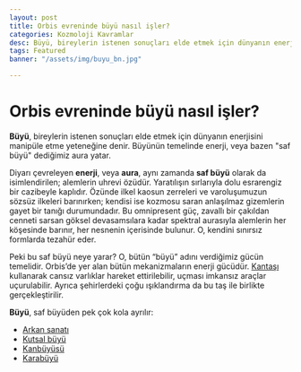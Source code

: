 ```yaml
---
layout: post
title: Orbis evreninde büyü nasıl işler?
categories: Kozmoloji Kavramlar
desc: Büyü, bireylerin istenen sonuçları elde etmek için dünyanın enerjisini manipüle etme yeteneğine denir.
tags: Featured
banner: "/assets/img/buyu_bn.jpg"

---
```

# Orbis evreninde büyü nasıl işler?
**Büyü**, bireylerin istenen sonuçları elde etmek için dünyanın enerjisini manipüle etme yeteneğine denir. Büyünün temelinde enerji, veya bazen "saf büyü" dediğimiz aura yatar.

Diyarı çevreleyen **enerji**, veya **aura**, aynı zamanda **saf büyü** olarak da isimlendirilen; alemlerin uhrevi özüdür. Yaratılışın sırlarıyla dolu esrarengiz bir cazibeyle kaplıdır. Özünde ilkel kaosun zerreleri ve varoluşumuzun sözsüz ilkeleri barınırken; kendisi ise kozmosu saran anlaşılmaz gizemlerin gayet bir tanığı durumundadır. Bu omnipresent güç, zavallı bir çakıldan cenneti sarsan göksel devasamsılara kadar spektral aurasıyla alemlerin her köşesinde barınır, her nesnenin içerisinde bulunur. O, kendini sınırsız formlarda tezahür eder.

Peki bu saf büyü neye yarar? O, bütün “büyü” adını verdiğimiz gücün temelidir. Orbis’de yer alan bütün mekanizmaların enerji gücüdür. [Kantaşı]({{site.baseurl}}/nesneler/materyaller/kantasi) kullanarak cansız varlıklar hareket ettirilebilir, uçması imkansız araçlar uçurulabilir. Ayrıca şehirlerdeki çoğu ışıklandırma da bu taş ile birlikte gerçekleştirilir.

**Büyü**, saf büyüden pek çok kola ayrılır:

- [Arkan sanatı]({{site.baseurl}}/kozmoloji/kavramlar/arkan-sanati)
- [Kutsal büyü]({{site.baseurl}}/kozmoloji/kavramlar/kutsal-buyu)
- [Kanbüyüsü]({{site.baseurl}}/kozmoloji/kavramlar/kanbuyusu)
- [Karabüyü]({{site.baseurl}}/kozmoloji/kavramlar/karabuyu)